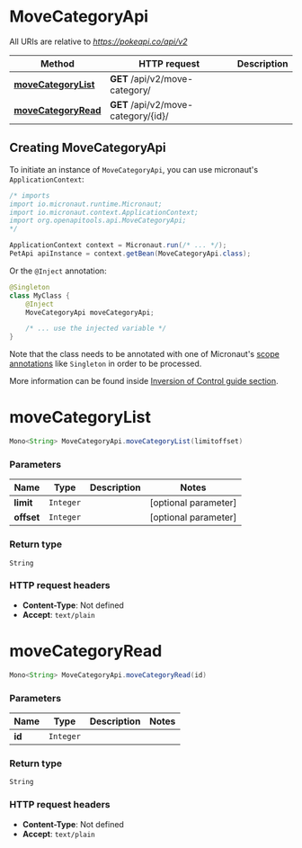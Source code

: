 # MoveCategoryApi

All URIs are relative to *https://pokeapi.co/api/v2*

Method | HTTP request | Description
------------- | ------------- | -------------
[**moveCategoryList**](MoveCategoryApi.md#moveCategoryList) | **GET** /api/v2/move-category/ | 
[**moveCategoryRead**](MoveCategoryApi.md#moveCategoryRead) | **GET** /api/v2/move-category/{id}/ | 


## Creating MoveCategoryApi

To initiate an instance of `MoveCategoryApi`, you can use micronaut's `ApplicationContext`:
```java
/* imports
import io.micronaut.runtime.Micronaut;
import io.micronaut.context.ApplicationContext;
import org.openapitools.api.MoveCategoryApi;
*/

ApplicationContext context = Micronaut.run(/* ... */);
PetApi apiInstance = context.getBean(MoveCategoryApi.class);
```

Or the `@Inject` annotation:
```java
@Singleton
class MyClass {
    @Inject
    MoveCategoryApi moveCategoryApi;

    /* ... use the injected variable */
}
```
Note that the class needs to be annotated with one of Micronaut's [scope annotations](https://docs.micronaut.io/latest/guide/#scopes) like `Singleton` in order to be processed.

More information can be found inside [Inversion of Control guide section](https://docs.micronaut.io/latest/guide/#ioc).

<a name="moveCategoryList"></a>
# **moveCategoryList**
```java
Mono<String> MoveCategoryApi.moveCategoryList(limitoffset)
```



### Parameters
Name | Type | Description  | Notes
------------- | ------------- | ------------- | -------------
 **limit** | `Integer`|  | [optional parameter]
 **offset** | `Integer`|  | [optional parameter]


### Return type
`String`



### HTTP request headers
 - **Content-Type**: Not defined
 - **Accept**: `text/plain`

<a name="moveCategoryRead"></a>
# **moveCategoryRead**
```java
Mono<String> MoveCategoryApi.moveCategoryRead(id)
```



### Parameters
Name | Type | Description  | Notes
------------- | ------------- | ------------- | -------------
 **id** | `Integer`|  |


### Return type
`String`



### HTTP request headers
 - **Content-Type**: Not defined
 - **Accept**: `text/plain`

